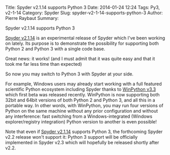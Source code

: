 Title: Spyder v2.1.14 supports Python 3
Date: 2014-01-24 12:24
Tags: Py3, v2-1-14
Category: Spyder
Slug: spyder-v2-1-14-supports-python-3
Author: Pierre Raybaut
Summary: 

Spyder v2.1.14 supports Python 3

[Spyder v2.1.14](http://code.google.com/p/spyderlib/source/checkout?repo=v21) is an experimental release of Spyder which I've been working on lately. Its purpose is to demonstrate the possibility for supporting both Python 2 and Python 3 with a single code base.

Great news: it works!
(and I must admit that it was quite easy and that it took me far less time than expected)

So now you may switch to Python 3 with Spyder at your side.

For example, Windows users may already start working with a full featured scientific Python ecosystem including Spyder thanks to [WinPython v3.3](http://winpython.sourceforge.net/) which first beta was released recently. WinPython is now supporting both 32bit and 64bit versions of both Python 2 and Python 3, and all this in a portable way. In other words, with WinPython, you may run four versions of Python on the same machine without any prior configuration and without any interference: fast switching from a Windows-integrated (Windows explorer/registry integration) Python version to another is even possible!

Note that even if  [Spyder v2.1.14](http://code.google.com/p/spyderlib/source/checkout?repo=v21) supports Python 3, the forthcoming Spyder v2.2 release won't support it: Python 3 support will be officially implemented in Spyder v2.3 which will hopefully be released shortly after v2.2.


<!--
5 comments:
===========

DigitalPig
February 11, 2013 at 8:34 PM
Hi,

Thank you for the hard work. But I checked out the tag v2.1.14dev3 and it still gives me a lot of error when I try to execute spyder under a python3 environment. I have a Ubuntu 12.10 amd64. Thank you.

Reply

Pierre
February 12, 2013 at 12:36 AM
Actually, it supports only Python 3.3 for now -- there are still compatibility issues with Python 3.0-3.2

Reply

Harsh ShuklaOctober 28, 2013 at 8:57 AM
Hi, will version 2.3 support python 3.0-3.2 ? When can we expect the stable release ? 

Thanks.

Reply

Brett NelsonNovember 15, 2013 at 9:49 AM
Spyder if by far my favorite IDE and I am very much looking forward to Spyder 2.3. It has been a while since the original post and I am wondering if there are any updates on the progress of including python 3.3.

Reply

PierreNovember 16, 2013 at 4:21 AM
Spyder v2.3.0dev5 (then dev6) was already pretty stable when it was released this summer.

Now Spyder v2.3.0beta1 has been released and is also quite stable. So you may already test it (without too much risks).

Reply

-->
